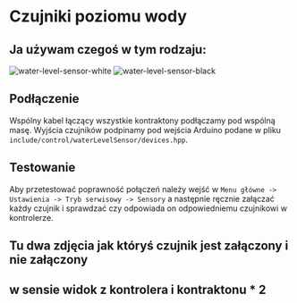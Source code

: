 # Czujniki poziomu wody

## Ja używam czegoś w tym rodzaju:
![water-level-sensor-white](../../assets/docs/img/water-level-sensor-white.jpg)
![water-level-sensor-black](../../assets/docs/img/water-level-sensor-black.jpg)

## Podłączenie
Wspólny kabel łączący wszystkie kontraktony
podłączamy pod wspólną masę. Wyjścia czujników
podpinamy pod wejścia Arduino podane w pliku
`include/control/waterLevelSensor/devices.hpp`.

## Testowanie
Aby przetestować poprawność połączeń należy wejść w
`Menu główne -> Ustawienia -> Tryb serwisowy -> Sensory`
a następnie ręcznie załączać każdy czujnik i sprawdzać czy
odpowiada on odpowiedniemu czujnikowi w kontrolerze.

## Tu dwa zdjęcia jak któryś czujnik jest załączony i nie załączony
## w sensie widok z kontrolera i kontraktonu * 2